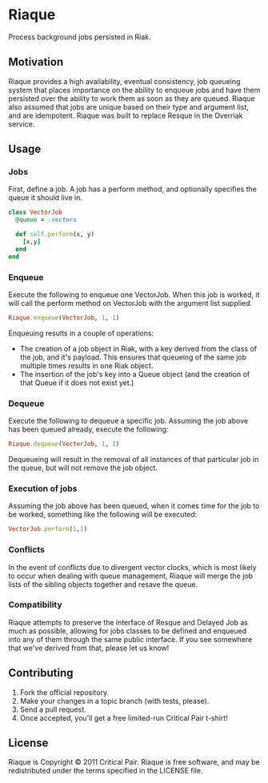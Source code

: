 # Riaque

Process background jobs persisted in Riak.

## Motivation

Riaque provides a high availability, eventual consistency, job queueing system that places importance on the ability to enqueue jobs and have them persisted over the ability to work them as soon as they are queued.  Riaque also assumed that jobs are unique based on their type and argument list, and are idempotent.  Riaque was built to replace Resque in the Overriak service.

## Usage 

### Jobs

First, define a job.  A job has a perform method, and optionally
specifies the queue it should live in.

```ruby
class VectorJob
  @queue = :vectors

  def self.perform(x, y) 
    [x,y]
  end
end
```

### Enqueue 

Execute the following to enqueue one VectorJob.  When this job is worked, 
it will call the perform method on VectorJob with the argument list supplied.

```ruby 
Riaque.enqueue(VectorJob, 1, 1)
```

Enqueuing results in a couple of operations:

* The creation of a job object in Riak, with a key derived from the class of the job, and it's payload.  This ensures that queueing of the same job multiple times results in one Riak object.
* The insertion of the job's key into a Queue object (and the creation of that Queue if it does not exist yet.)

### Dequeue 

Execute the following to dequeue a specific job.  Assuming the job above has been queued already, execute the following:

```ruby
Riaque.dequeue(VectorJob, 1, 1)
```

Dequeueing will result in the removal of all instances of that particular job in the queue, but will not remove the job object.

### Execution of jobs

Assuming the job above has been queued, when it comes time for the job to be worked, something like the following will be executed:

```ruby
VectorJob.perform(1,1)
```

### Conflicts

In the event of conflicts due to divergent vector clocks, which is most likely to occur when dealing with queue management, Riaque will merge the job lists of the sibling objects together and resave the queue.

### Compatibility

Riaque attempts to preserve the interface of Resque and Delayed Job as much as possible, allowing for jobs classes to be defined and enqueued into any of them through the same public interface.  If you see somewhere that we've derived from that, please let us know!

## Contributing

1. Fork the official repository.
2. Make your changes in a topic branch (with tests, please).
3. Send a pull request.
4. Once accepted, you'll get a free limited-run Critical Pair t-shirt!

## License

Riaque is Copyright © 2011 Critical Pair.  Riaque is free software, and may be redistributed under the terms specified in the LICENSE file.
